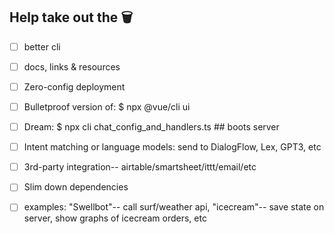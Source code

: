 ## Help take out the 🗑

- [ ] better cli

- [ ] docs, links & resources

- [ ] Zero-config deployment

- [ ] Bulletproof version of: $ npx @vue/cli ui 

- [ ] Dream: $ npx cli chat_config_and_handlers.ts ## boots server

- [ ] Intent matching or language models: send to DialogFlow, Lex, GPT3, etc

- [ ] 3rd-party integration-- airtable/smartsheet/ittt/email/etc

- [ ] Slim down dependencies

- [ ] examples: "Swellbot"-- call surf/weather api, "icecream"-- save state on server, show graphs of icecream orders, etc